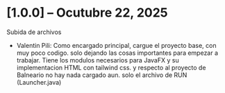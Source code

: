 
# [1.0.0] – Ocutubre 22, 2025
 
Subida de archivos 
- Valentin Pili: Como encargado principal, cargue el proyecto base, con muy poco codigo.
solo dejando las cosas importantes para empezar a trabajar.
Tiene los modulos necesarios para JavaFX y su implementacion HTML con tailwind css.
y respecto al proyecto de Balneario no hay nada cargado aun. solo el archivo de RUN (Launcher.java)

